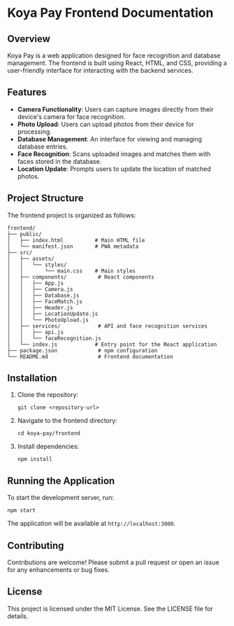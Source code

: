 # Koya Pay Frontend Documentation

## Overview
Koya Pay is a web application designed for face recognition and database management. The frontend is built using React, HTML, and CSS, providing a user-friendly interface for interacting with the backend services.

## Features
- **Camera Functionality**: Users can capture images directly from their device's camera for face recognition.
- **Photo Upload**: Users can upload photos from their device for processing.
- **Database Management**: An interface for viewing and managing database entries.
- **Face Recognition**: Scans uploaded images and matches them with faces stored in the database.
- **Location Update**: Prompts users to update the location of matched photos.

## Project Structure
The frontend project is organized as follows:

```
frontend/
├── public/
│   ├── index.html          # Main HTML file
│   └── manifest.json       # PWA metadata
├── src/
│   ├── assets/
│   │   └── styles/
│   │       └── main.css    # Main styles
│   ├── components/          # React components
│   │   ├── App.js
│   │   ├── Camera.js
│   │   ├── Database.js
│   │   ├── FaceMatch.js
│   │   ├── Header.js
│   │   ├── LocationUpdate.js
│   │   └── PhotoUpload.js
│   ├── services/            # API and face recognition services
│   │   ├── api.js
│   │   └── faceRecognition.js
│   └── index.js            # Entry point for the React application
├── package.json             # npm configuration
└── README.md                # Frontend documentation
```

## Installation
1. Clone the repository:
   ```
   git clone <repository-url>
   ```
2. Navigate to the frontend directory:
   ```
   cd koya-pay/frontend
   ```
3. Install dependencies:
   ```
   npm install
   ```

## Running the Application
To start the development server, run:
```
npm start
```
The application will be available at `http://localhost:3000`.

## Contributing
Contributions are welcome! Please submit a pull request or open an issue for any enhancements or bug fixes.

## License
This project is licensed under the MIT License. See the LICENSE file for details.